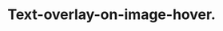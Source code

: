 # Text-overlay-on-image-hover.
<!DOCTYPE html>
<html >
<head>
  <meta name="viewport" content="width=device-width">
  <style type="text/css">
    .pic{
      width:500px;
      height:550px;
      background: url(https://www.afghanhoundpedigrees.com/pics/medium/1/img47e3765c6899b.jpg_400.jpeg) no-repeat;
    }
    .text{
      width:250px;
      height:200px;
      text-shadow: 2px 2px 5px red;
      background:#D8BFD8;
      opacity:0;
    }
    .pic:hover .text
    {
      opacity:0.5;
      text-align:center;
      color:#00000;
      font-size:15px;
      font-weight:650;
      font-family:"Lucida Console","Courier New",monspace;
      padding:30px;
    }
    }
  </style>
</head>
<body>
  <div class="pic">
  <div class="text">
  "My Fashion Philosophy Is,If you're not covered in dog hair,YOUR LIFE IS EMPTY."
  <div class="text">
    "I"ll love you fur-ever!.
     Anything is pawsible......
  </div>
  
  </div>
</div>
</body>
</html>

